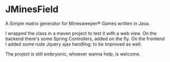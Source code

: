 # JMinesField
A Simple matrix generator for Minesweeper® Games written in Java.

I wrapped the class in a maven project to test it with a web view.
On the backend there's some Spring Controllers, added on the fly.
On the frontend I added some rude Jquery ajax handling; to be improved as well.

The project is still embryonic, whoever wanna help, is welcome.
